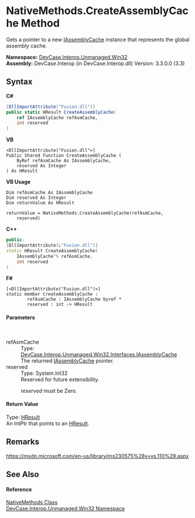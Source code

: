 # NativeMethods.CreateAssemblyCache Method 
 

Gets a pointer to a new <a href="T_DevCase_Interop_Unmanaged_Win32_Interfaces_IAssemblyCache">IAssemblyCache</a> instance that represents the global assembly cache.

**Namespace:**&nbsp;<a href="N_DevCase_Interop_Unmanaged_Win32">DevCase.Interop.Unmanaged.Win32</a><br />**Assembly:**&nbsp;DevCase.Interop (in DevCase.Interop.dll) Version: 3.3.0.0 (3.3)

## Syntax

**C#**<br />
``` C#
[DllImportAttribute("Fusion.dll")]
public static HResult CreateAssemblyCache(
	ref IAssemblyCache refAsmCache,
	int reserved
)
```

**VB**<br />
``` VB
<DllImportAttribute("Fusion.dll">]
Public Shared Function CreateAssemblyCache ( 
	ByRef refAsmCache As IAssemblyCache,
	reserved As Integer
) As HResult
```

**VB Usage**<br />
``` VB Usage
Dim refAsmCache As IAssemblyCache
Dim reserved As Integer
Dim returnValue As HResult

returnValue = NativeMethods.CreateAssemblyCache(refAsmCache, 
	reserved)
```

**C++**<br />
``` C++
public:
[DllImportAttribute(L"Fusion.dll")]
static HResult CreateAssemblyCache(
	IAssemblyCache^% refAsmCache, 
	int reserved
)
```

**F#**<br />
``` F#
[<DllImportAttribute("Fusion.dll")>]
static member CreateAssemblyCache : 
        refAsmCache : IAssemblyCache byref * 
        reserved : int -> HResult 

```


#### Parameters
&nbsp;<dl><dt>refAsmCache</dt><dd>Type: <a href="T_DevCase_Interop_Unmanaged_Win32_Interfaces_IAssemblyCache">DevCase.Interop.Unmanaged.Win32.Interfaces.IAssemblyCache</a><br />The returned <a href="T_DevCase_Interop_Unmanaged_Win32_Interfaces_IAssemblyCache">IAssemblyCache</a> pointer.</dd><dt>reserved</dt><dd>Type: System.Int32<br />Reserved for future extensibility. 

*reserved* must be Zero.</dd></dl>

#### Return Value
Type: <a href="T_DevCase_Interop_Unmanaged_Win32_Enums_HResult">HResult</a><br />An IntPtr that points to an <a href="T_DevCase_Interop_Unmanaged_Win32_Enums_HResult">HResult</a>.

## Remarks
<a href="https://msdn.microsoft.com/en-us/library/ms230575%28v=vs.110%29.aspx" target="_blank">https://msdn.microsoft.com/en-us/library/ms230575%28v=vs.110%29.aspx</a>

## See Also


#### Reference
<a href="T_DevCase_Interop_Unmanaged_Win32_NativeMethods">NativeMethods Class</a><br /><a href="N_DevCase_Interop_Unmanaged_Win32">DevCase.Interop.Unmanaged.Win32 Namespace</a><br />